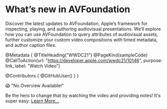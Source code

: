 # What’s new in AVFoundation

Discover the latest updates to AVFoundation, Apple’s framework for inspecting, playing, and authoring audiovisual presentations. We’ll explore how you can use AVFoundation to query attributes of audiovisual assets, further customize your custom video compositions with timed metadata, and author caption files.

@Metadata {
   @TitleHeading("WWDC21")
   @PageKind(sampleCode)
   @CallToAction(url: "https://developer.apple.com/wwdc21/10146", purpose: link, label: "Watch Video")

   @Contributors {
      @GitHubUser(<replace this with your GitHub handle>)
   }
}

😱 "No Overview Available!"

Be the hero to change that by watching the video and providing notes! It's super easy:
 [Learn More…](https://wwdcnotes.github.io/WWDCNotes/documentation/wwdcnotes/contributing)
